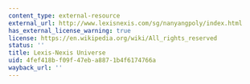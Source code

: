 ```yaml
---
content_type: external-resource
external_url: http://www.lexisnexis.com/sg/nanyangpoly/index.html
has_external_license_warning: true
license: https://en.wikipedia.org/wiki/All_rights_reserved
status: ''
title: Lexis-Nexis Universe
uid: 4fef418b-f09f-47eb-a887-1b4f6174766a
wayback_url: ''
---
```

